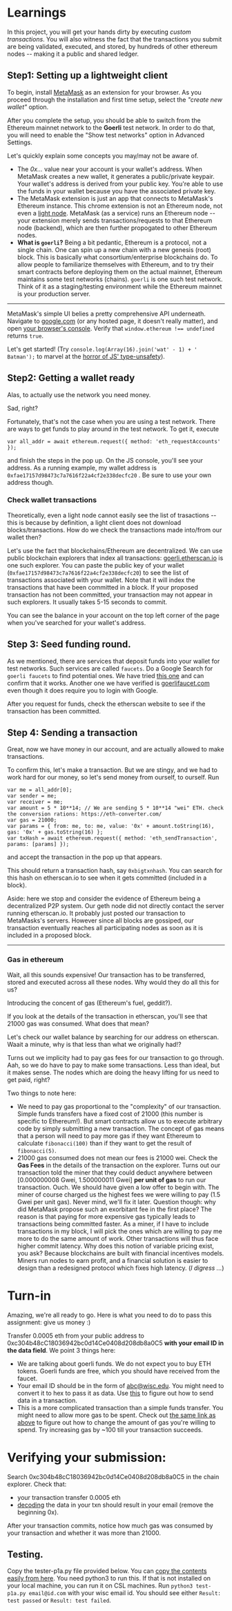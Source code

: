 # Learnings
In this project, you will get your hands dirty by executing _custom transactions_.
You will also witness the fact that the transactions you submit are being validated, executed, and stored, by hundreds 
of other ethereum nodes -- making it a public and shared ledger.

## Step1: Setting up a lightweight client
To begin, install [MetaMask](https://metamask.io/download/) as an extension for your browser. As you proceed through the installation and first time setup, select the _"create new wallet"_ option. 

After you complete the setup, you should be able to switch from the Ethereum mainnet network to the **Goerli** test network. In order to do that, you will need to enable the "Show test networks" option in Advanced Settings.

Let's quickly explain some concepts you may/may not be aware of.
 - The _0x..._ value near your account is your wallet's address. When MetaMask creates a new wallet, it generates a public/private keypair. Your wallet's address is derived from your public key. You're able to use the funds in your wallet because you have the associated private key.
 - The MetaMask extension is just an app that connects to MetaMask's Ethereum instance. This chrome extension is not an Ethereum node, not even a [light node](https://www.alchemy.com/overviews/light-node). MetaMask (as a service) runs an Ethereum node -- your extension merely sends transactions/requests to that Ethereum node (backend), which are then further propogated to other Ethereum nodes.
 - **What is `goerli`?** Being a bit pedantic, Ethereum is a protocol, not a single chain. One can spin up a new chain with a new genesis (root) block. This is basically what consortium/enterprise blockchains do. To allow people to familiarize themselves with Ethereum, and to try their smart contracts before deploying them on the actual mainnet, Ethereum maintains some test networks (chains). `goerli` is one such test network. Think of it as a staging/testing environment while the Ethereum mainnet is your production server.

--- 

MetaMask's simple UI belies a pretty comprehensive API underneath. Navigate to [google.com](https://google.com) (or any hosted page, it doesn't really matter), and open [your browser's console](https://balsamiq.com/support/faqs/browserconsole/). Verify that `window.ethereum !== undefined` returns `true`.

Let's get started! (Try `console.log(Array(16).join('wat' - 1) + ' Batman');` to marvel at the [horror of JS' type-unsafety](https://www.destroyallsoftware.com/talks/wat)).




## Step2: Getting a wallet ready
Alas, to actually use the network you need money.

Sad, right? 

Fortunately, that's not the case when you are using a test network. There are ways to get funds to play around in the test network. To get it, execute 

```
var all_addr = await ethereum.request({ method: 'eth_requestAccounts' });
```

and finish the steps in the pop up. On the JS console, you'll see your address. As a running example, my wallet address is `0xfae17157d98473c7a7616f22a4cf2e338decfc20` . Be sure to use your own address though.

### Check wallet transactions
Theoretically, even a light node cannot easily see the list of trasactions -- this is because by definition, a light client does not download blocks/transactions. How do we check the transactions made into/from our wallet then?

Let's use the fact that blockchains/Ethereum are decentralized. We can use public blockchain explorers that index all transactions: [goerli.etherscan.io](https://goerli.etherscan.io/) is one such explorer. You can paste the public key of your wallet (`0xfae17157d98473c7a7616f22a4cf2e338decfc20`) to see the list of transactions associated with your wallet. Note that it will index the transactions that have been committed in a block. If your proposed transaction has not been committed, your transaction may not appear in such explorers. It usually takes 5-15 seconds to commit.

You can see the balance in your account on the top left corner of the page when you've searched for your wallet's address.

## Step 3: Seed funding round.
As we mentioned, there are services that deposit funds into your wallet for test networks. Such services are called `faucets`. Do a Google Search for `goerli faucets` to find potential ones. We have tried [this one](https://www.allthatnode.com/faucet/ethereum.dsrv) and can confirm that it works. Another one we have verified is [goerlifaucet.com](https://goerlifaucet.com/) even though it does require you to login with Google.

After you request for funds, check the etherscan website to see if the transaction has been committed.

## Step 4: Sending a transaction
Great, now we have money in our account, and are actually allowed to make transactions.

To confirm this, let's make a transaction. But we are stingy, and we had to work hard for our money, so let's send money from ourself, to ourself. Run 
```
var me = all_addr[0];
var sender = me;
var receiver = me;
var amount = 5 * 10**14; // We are sending 5 * 10**14 "wei" ETH. check the conversion rations: https://eth-converter.com/
var gas = 21000;
var params = { from: me, to: me, value: '0x' + amount.toString(16), gas: '0x' + gas.toString(16) };
var txHash = await ethereum.request({ method: 'eth_sendTransaction', params: [params] });
```
and accept the transaction in the pop up that appears.

This should return a transaction hash, say `0xbigtxnhash`. You can search for this hash on etherscan.io to see when it gets committed (included in a block). 

Aside: here we stop and consider the evidence of Ethereum being a decentralized P2P system. Our geth node did not directly contact the server running etherscan.io. It probably just posted our transaction to MetaMasks's servers. However since all blocks are gossiped, our transaction eventually reaches all participating nodes as soon as it is included in a proposed block.

---
### Gas in ethereum
Wait, all this sounds expensive! Our transaction has to be transferred, stored and executed across all these nodes. Why would they do all this for us? 

Introducing the concent of gas (Ethereum's fuel, geddit?).

If you look at the details of the transaction in etherscan, you'll see that 21000 gas was consumed. What does that mean? 

Let's check our wallet balance by searching for our address on etherscan. Waait a minute, why is that less than what we originally had!? 

Turns out we implicity had to pay gas fees for our transaction to go through. Aah, so we do have to pay to make some transactions. Less than ideal, but it makes sense. The nodes which are doing the heavy lifting for us need to get paid, right?

Two things to note here:
 - We need to pay gas proportional to the "complexity" of our transaction. Simple funds transfers have a fixed cost of 21000 (this number is specific to Ethereum!). But smart contracts allow us to execute arbitrary code by simply submitting a new transaction. The concept of gas means that a person will need to pay more gas if they want Ethereum to calculate `fibonacci(100)` than if they want to get the result of `fibonacci(5)`. 
 - 21000 gas consumed does not mean our fees is 21000 wei. Check the __Gas Fees__ in the details of the transaction on the explorer. Turns out our transaction told the miner that they could deduct anywhere between [0.000000008 Gwei, 1.500000011 Gwei] __per unit of gas__ to run our transaction. Ouch. We should have given a low offer to begin with. The miner of course charged us the highest fees we were willing to pay (1.5 Gwei per unit gas). Never mind, we'll fix it later. Question though: why did MetaMask propose such an exorbitant fee in the first place? The reason is that paying for more expensive gas typically leads to transactions being committed faster. As a miner, if I have to include transactions in my block, I will pick the ones which are willing to pay me more to do the same amount of work. Other transactions will thus face higher commit latency. Why does this notion of variable pricing exist, you ask? Because blockchains are built with financial incentives models. Miners run nodes to earn profit, and a financial solution is easier to design than a redesigned protocol which fixes high latency. (_I digress ..._)

# Turn-in
Amazing, we're all ready to go. Here is what you need to do to pass this assignment: give us money :)

Transfer 0.0005 eth from your public address to 0xc304b48cC18036942bc0d14Ce0408d208db8a0C5 **with your email ID in the data field**. We point 3 things here:
 - We are talking about goerli funds. We do not expect you to buy ETH tokens. Goerli funds are free, which you should have received from the faucet.
 - Your email ID should be in the form of abc@wisc.edu. You might need to convert it to hex to pass it as data. Use [this](https://docs.metamask.io/guide/sending-transactions.html) to figure out how to send data in a transaction.
 - This is a more complicated transaction than a simple funds transfer. You might need to allow more gas to be spent. Check out [the same link as above](https://docs.metamask.io/guide/sending-transactions.html) to figure out how to change the amount of gas you're willing to spend. Try increasing gas by ~100 till your transaction succeeds.
 
 # Verifying your submission:
 Search 0xc304b48cC18036942bc0d14Ce0408d208db8a0C5 in the chain explorer. Check that:
  - your transaction transfer 0.0005 eth
  - [decoding](https://www.convertstring.com/EncodeDecode/HexDecode) the data in your txn should result in your email (remove the beginning 0x). 

After your transaction commits, notice how much gas was consumed by your transaction and whether it was more than 21000.
  
## Testing.
Copy the tester-p1a.py file provided below. You can [copy the contents easily from here](https://gist.githubusercontent.com/darkryder/5867120aebc727acd36d20f2fd0e8858/raw/af8e8fd7de099b41039289c8588893476e97b1b5/tester-p1a.py). You need python3 to run this. If that is not installed on your local machine, you can run it on CSL machines. Run `python3 test-p1a.py email@id.com` with your wisc email id. You should see either `Result: test passed` or `Result: test failed`.